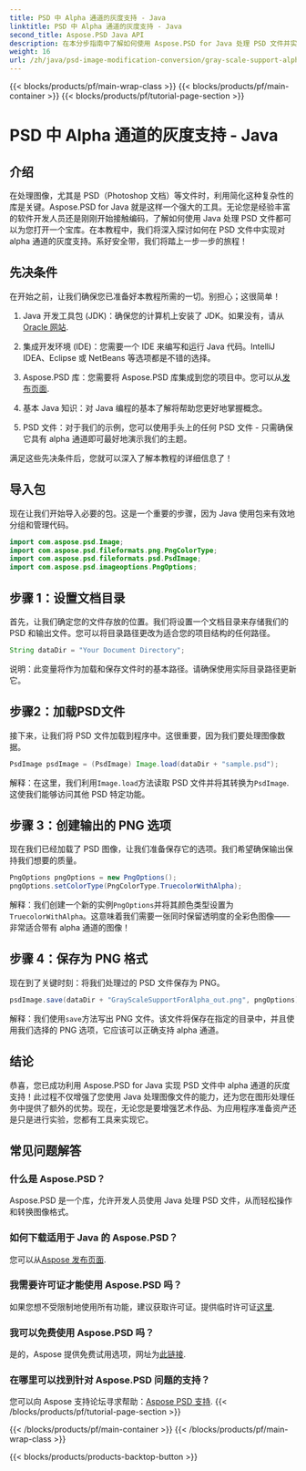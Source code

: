 ```yaml
---
title: PSD 中 Alpha 通道的灰度支持 - Java
linktitle: PSD 中 Alpha 通道的灰度支持 - Java
second_title: Aspose.PSD Java API
description: 在本分步指南中了解如何使用 Aspose.PSD for Java 处理 PSD 文件并实现对 alpha 通道的灰度支持。
weight: 16
url: /zh/java/psd-image-modification-conversion/gray-scale-support-alpha-channel-psd/
---
```


{{< blocks/products/pf/main-wrap-class >}}
{{< blocks/products/pf/main-container >}}
{{< blocks/products/pf/tutorial-page-section >}}

# PSD 中 Alpha 通道的灰度支持 - Java

## 介绍

在处理图像，尤其是 PSD（Photoshop 文档）等文件时，利用简化这种复杂性的库是关键。Aspose.PSD for Java 就是这样一个强大的工具。无论您是经验丰富的软件开发人员还是刚刚开始接触编码，了解如何使用 Java 处理 PSD 文件都可以为您打开一个宝库。在本教程中，我们将深入探讨如何在 PSD 文件中实现对 alpha 通道的灰度支持。系好安全带，我们将踏上一步一步的旅程！

## 先决条件

在开始之前，让我们确保您已准备好本教程所需的一切。别担心；这很简单！

1.  Java 开发工具包 (JDK)：确保您的计算机上安装了 JDK。如果没有，请从[Oracle 网站](https://www.oracle.com/java/technologies/javase-jdk11-downloads.html).

2. 集成开发环境 (IDE)：您需要一个 IDE 来编写和运行 Java 代码。IntelliJ IDEA、Eclipse 或 NetBeans 等选项都是不错的选择。

3.  Aspose.PSD 库：您需要将 Aspose.PSD 库集成到您的项目中。您可以从[发布页面](https://releases.aspose.com/psd/java/).

4. 基本 Java 知识：对 Java 编程的基本了解将帮助您更好地掌握概念。

5. PSD 文件：对于我们的示例，您可以使用手头上的任何 PSD 文件 - 只需确保它具有 alpha 通道即可最好地演示我们的主题。

满足这些先决条件后，您就可以深入了解本教程的详细信息了！

## 导入包

现在让我们开始导入必要的包。这是一个重要的步骤，因为 Java 使用包来有效地分组和管理代码。

```java
import com.aspose.psd.Image;
import com.aspose.psd.fileformats.png.PngColorType;
import com.aspose.psd.fileformats.psd.PsdImage;
import com.aspose.psd.imageoptions.PngOptions;
```

## 步骤 1：设置文档目录

首先，让我们确定您的文件存放的位置。我们将设置一个文档目录来存储我们的 PSD 和输出文件。您可以将目录路径更改为适合您的项目结构的任何路径。

```java
String dataDir = "Your Document Directory";
```

说明：此变量将作为加载和保存文件时的基本路径。请确保使用实际目录路径更新它。

## 步骤2：加载PSD文件

接下来，让我们将 PSD 文件加载到程序中。这很重要，因为我们要处理图像数据。

```java
PsdImage psdImage = (PsdImage) Image.load(dataDir + "sample.psd");
```

解释：在这里，我们利用`Image.load`方法读取 PSD 文件并将其转换为`PsdImage`.这使我们能够访问其他 PSD 特定功能。

## 步骤 3：创建输出的 PNG 选项

现在我们已经加载了 PSD 图像，让我们准备保存它的选项。我们希望确保输出保持我们想要的质量。

```java
PngOptions pngOptions = new PngOptions();
pngOptions.setColorType(PngColorType.TruecolorWithAlpha);
```

解释：我们创建一个新的实例`PngOptions`并将其颜色类型设置为`TruecolorWithAlpha`。这意味着我们需要一张同时保留透明度的全彩色图像——非常适合带有 alpha 通道的图像！

## 步骤 4：保存为 PNG 格式

现在到了关键时刻：将我们处理过的 PSD 文件保存为 PNG。 

```java
psdImage.save(dataDir + "GrayScaleSupportForAlpha_out.png", pngOptions);
```

解释：我们使用`save`方法写出 PNG 文件。该文件将保存在指定的目录中，并且使用我们选择的 PNG 选项，它应该可以正确支持 alpha 通道。

## 结论

恭喜，您已成功利用 Aspose.PSD for Java 实现 PSD 文件中 alpha 通道的灰度支持！此过程不仅增强了您使用 Java 处理图像文件的能力，还为您在图形处理任务中提供了额外的优势。现在，无论您是要增强艺术作品、为应用程序准备资产还是只是进行实验，您都有工具来实现它。

## 常见问题解答

### 什么是 Aspose.PSD？
Aspose.PSD 是一个库，允许开发人员使用 Java 处理 PSD 文件，从而轻松操作和转换图像格式。

### 如何下载适用于 Java 的 Aspose.PSD？
您可以从[Aspose 发布页面](https://releases.aspose.com/psd/java/).

### 我需要许可证才能使用 Aspose.PSD 吗？
如果您想不受限制地使用所有功能，建议获取许可证。提供临时许可证[这里](https://purchase.aspose.com/temporary-license/).

### 我可以免费使用 Aspose.PSD 吗？
是的，Aspose 提供免费试用选项，网址为[此链接](https://releases.aspose.com/).

### 在哪里可以找到针对 Aspose.PSD 问题的支持？
您可以向 Aspose 支持论坛寻求帮助：[Aspose PSD 支持](https://forum.aspose.com/c/psd/34).
{{< /blocks/products/pf/tutorial-page-section >}}

{{< /blocks/products/pf/main-container >}}
{{< /blocks/products/pf/main-wrap-class >}}

{{< blocks/products/products-backtop-button >}}
